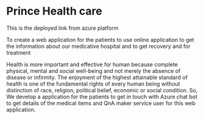 # Prince Health care
This is the deployed link from azure platform 

To create a web application for the patients to use online application to get the information about our medicative hospital and to get recovery and for treatment

Health is more important and effective for human because complete physical, mental and social well-being and not merely the absence of disease or infirmity. 
The enjoyment of the highest attainable standard of health is one of the fundamental rights of every human being without distinction of race, religion, political belief,
economic or social condition. 
So, We develop a application for the patients to get in touch with Azure chat bot to get details of the medical items and QnA maker service user for this web application.

